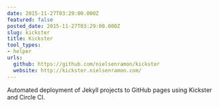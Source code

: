 ```yaml
---
date: 2015-11-27T03:29:00.000Z
featured: false
posted_date: 2015-11-27T03:29:00.000Z
slug: kickster
title: Kickster
tool_types:
- helper
urls:
  github: https://github.com/nielsenramon/kickster
  website: http://kickster.nielsenramon.com/
---
```


Automated deployment of Jekyll projects to GitHub pages using Kickster and Circle CI.





